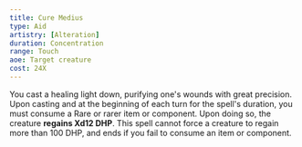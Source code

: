 ```yaml
---
title: Cure Medius
type: Aid
artistry: [Alteration]
duration: Concentration 
range: Touch
aoe: Target creature
cost: 24X
---
```

You cast a healing light down, purifying one's wounds with great precision. Upon casting and at the beginning of each turn for the spell's duration, you must consume a Rare or rarer item or component. Upon doing so, the creature **regains Xd12 DHP**. This spell cannot force a creature to regain more than 100 DHP, and ends if you fail to consume an item or component.
